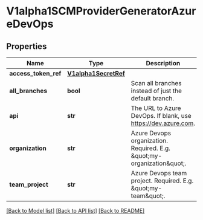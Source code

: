 # V1alpha1SCMProviderGeneratorAzureDevOps

## Properties
Name | Type | Description | Notes
------------ | ------------- | ------------- | -------------
**access_token_ref** | [**V1alpha1SecretRef**](V1alpha1SecretRef.md) |  | [optional] 
**all_branches** | **bool** | Scan all branches instead of just the default branch. | [optional] 
**api** | **str** | The URL to Azure DevOps. If blank, use https://dev.azure.com. | [optional] 
**organization** | **str** | Azure Devops organization. Required. E.g. \&quot;my-organization\&quot;. | [optional] 
**team_project** | **str** | Azure Devops team project. Required. E.g. \&quot;my-team\&quot;. | [optional] 

[[Back to Model list]](../README.md#documentation-for-models) [[Back to API list]](../README.md#documentation-for-api-endpoints) [[Back to README]](../README.md)



